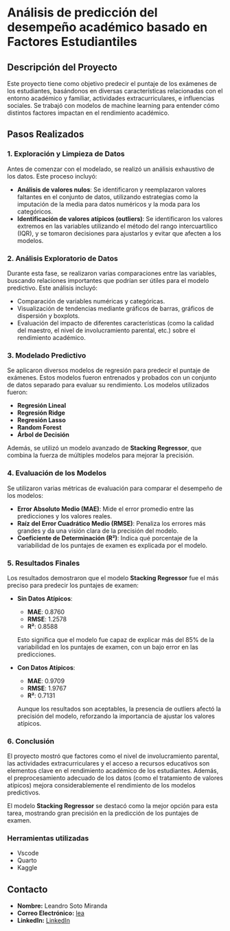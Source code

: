 # Análisis de predicción del desempeño académico basado en Factores Estudiantiles

## Descripción del Proyecto

Este proyecto tiene como objetivo predecir el puntaje de los exámenes de los estudiantes, basándonos en diversas características relacionadas con el entorno académico y familiar, actividades extracurriculares, e influencias sociales. Se trabajó con modelos de machine learning para entender cómo distintos factores impactan en el rendimiento académico.

## Pasos Realizados

### 1. Exploración y Limpieza de Datos

Antes de comenzar con el modelado, se realizó un análisis exhaustivo de los datos. Este proceso incluyó:

-   **Análisis de valores nulos**: Se identificaron y reemplazaron valores faltantes en el conjunto de datos, utilizando estrategias como la imputación de la media para datos numéricos y la moda para los categóricos.
-   **Identificación de valores atípicos (outliers)**: Se identificaron los valores extremos en las variables utilizando el método del rango intercuartílico (IQR), y se tomaron decisiones para ajustarlos y evitar que afecten a los modelos.

### 2. Análisis Exploratorio de Datos

Durante esta fase, se realizaron varias comparaciones entre las variables, buscando relaciones importantes que podrían ser útiles para el modelo predictivo. Este análisis incluyó:

-   Comparación de variables numéricas y categóricas.
-   Visualización de tendencias mediante gráficos de barras, gráficos de dispersión y boxplots.
-   Evaluación del impacto de diferentes características (como la calidad del maestro, el nivel de involucramiento parental, etc.) sobre el rendimiento académico.

### 3. Modelado Predictivo

Se aplicaron diversos modelos de regresión para predecir el puntaje de exámenes. Estos modelos fueron entrenados y probados con un conjunto de datos separado para evaluar su rendimiento. Los modelos utilizados fueron:

-   **Regresión Lineal**
-   **Regresión Ridge**
-   **Regresión Lasso**
-   **Random Forest**
-   **Árbol de Decisión**

Además, se utilizó un modelo avanzado de **Stacking Regressor**, que combina la fuerza de múltiples modelos para mejorar la precisión.

### 4. Evaluación de los Modelos

Se utilizaron varias métricas de evaluación para comparar el desempeño de los modelos:

-   **Error Absoluto Medio (MAE)**: Mide el error promedio entre las predicciones y los valores reales.
-   **Raíz del Error Cuadrático Medio (RMSE)**: Penaliza los errores más grandes y da una visión clara de la precisión del modelo.
-   **Coeficiente de Determinación (R²)**: Indica qué porcentaje de la variabilidad de los puntajes de examen es explicada por el modelo.

### 5. Resultados Finales

Los resultados demostraron que el modelo **Stacking Regressor** fue el más preciso para predecir los puntajes de examen:

-   **Sin Datos Atípicos**:
    
    -   **MAE**: 0.8760
    -   **RMSE**: 1.2578
    -   **R²**: 0.8588
    
    Esto significa que el modelo fue capaz de explicar más del 85% de la variabilidad en los puntajes de examen, con un bajo error en las predicciones.
    
-   **Con Datos Atípicos**:
    
    -   **MAE**: 0.9709
    -   **RMSE**: 1.9767
    -   **R²**: 0.7131
    
    Aunque los resultados son aceptables, la presencia de outliers afectó la precisión del modelo, reforzando la importancia de ajustar los valores atípicos.
    

### 6. Conclusión

El proyecto mostró que factores como el nivel de involucramiento parental, las actividades extracurriculares y el acceso a recursos educativos son elementos clave en el rendimiento académico de los estudiantes. Además, el preprocesamiento adecuado de los datos (como el tratamiento de valores atípicos) mejora considerablemente el rendimiento de los modelos predictivos.

El modelo **Stacking Regressor** se destacó como la mejor opción para esta tarea, mostrando gran precisión en la predicción de los puntajes de examen.

### Herramientas utilizadas
- Vscode
- Quarto
- Kaggle

## Contacto

- **Nombre:** Leandro Soto Miranda
- **Correo Electrónico:** [lea](mailto:leasotompriv@gmail.com)
- **LinkedIn:** [LinkedIn](https://www.linkedin.com/in/leandro-soto-767a72264/)